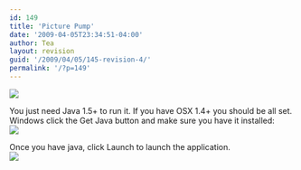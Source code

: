 ```yaml
---
id: 149
title: 'Picture Pump'
date: '2009-04-05T23:34:51-04:00'
author: Tea
layout: revision
guid: '/2009/04/05/145-revision-4/'
permalink: '/?p=149'
---
```


![](/img/entries/PicturePump_screenshot.png)

You just need Java 1.5+ to run it. If you have OSX 1.4+ you should be all set. Windows click the Get Java button and make sure you have it installed:  
![](/img/get_java_red_button.gif)

Once you have java, click Launch to launch the application.  
[![](/img/webstart_button.gif)](/apps/PicturePump/launch.jnlp)